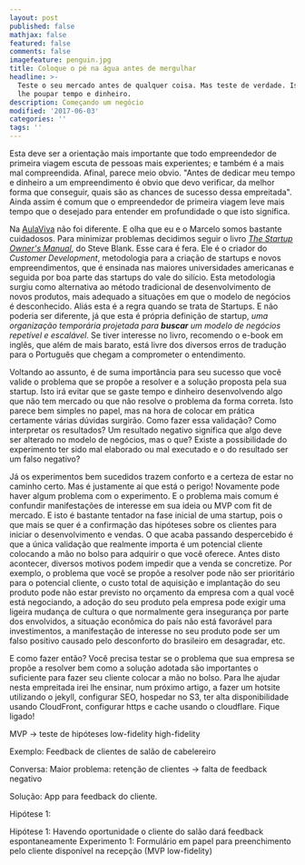 ```yaml
---
layout: post
published: false
mathjax: false
featured: false
comments: false
imagefeature: penguin.jpg
title: Coloque o pé na água antes de mergulhar
headline: >-
  Teste o seu mercado antes de qualquer coisa. Mas teste de verdade. Isto irá
  lhe poupar tempo e dinheiro. 
description: Começando um negócio
modified: '2017-06-03'
categories: ''
tags: ''
---
```

Esta deve ser a orientação mais importante que todo empreendedor de primeira viagem escuta de pessoas mais experientes; e também é a mais mal compreendida. Afinal, parece meio obvio. "Antes de dedicar meu tempo e dinheiro a um empreendimento é obvio que devo verificar, da melhor forma que conseguir, quais são as chances de sucesso dessa empreitada". Ainda assim é comum que o empreendedor de primeira viagem leve mais tempo que o desejado para entender em profundidade o que isto significa.

Na [AulaViva](https://aulvaviva.com.br) não foi diferente. E olha que eu e o Marcelo somos bastante cuidadosos. Para minimizar problemas decidimos seguir o livro [*The Startup Owner's Manual*](https://www.amazon.com/Startup-Owners-Manual-Step-Step-ebook/dp/B009UMTMKS/ref=tmm_kin_swatch_0?_encoding=UTF8&qid=1496616813&sr=8-1), do Steve Blank. Esse cara é fera. Ele é o criador do *Customer Development*, metodologia para a criação de startups e novos empreendimentos, que é ensinada nas maiores universidades americanas e seguida por boa parte das startups do vale do silício. Esta metodologia surgiu como alternativa ao método tradicional de desenvolvimento de novos produtos, mais adequado a situações em que o modelo de negócios é desconhecido. Aliás esta é a regra quando se trata de Startups. E não poderia ser diferente, já que esta é própria definição de startup, *uma organização temporária projetada para **buscar** um modelo de negócios repetível e escalável*. Se tiver interesse no livro, recomendo o e-book em inglês, que além de mais barato, está livre dos diversos erros de tradução para o Português que chegam a comprometer o entendimento.

Voltando ao assunto, é de suma importância para seu sucesso que você valide o problema que se propõe a resolver e a solução proposta pela sua startup. Isto irá evitar que se gaste tempo e dinheiro desenvolvendo algo que não tem mercado ou que não resolve o problema da forma correta. Isto parece bem simples no papel, mas na hora de colocar em prática certamente várias dúvidas surgirão. Como fazer essa validação? Como interpretar os resultados? Um resultado negativo significa que algo deve ser alterado no modelo de negócios, mas o que? Existe a possibilidade do experimento ter sido mal elaborado ou mal executado e o do resultado ser um falso negativo?

Já os experimentos bem sucedidos trazem conforto e a certeza de estar no caminho certo. Mas é justamente aí que está o perigo! Novamente pode haver algum problema com o experimento. E o problema mais comum é confundir manifestações de interesse em sua ideia ou MVP com fit de mercado. E isto é bastante tentador na fase inicial de uma startup, pois o que mais se quer é a confirmação das hipóteses sobre os clientes para iniciar o desenvolvimento e vendas. O que acaba passando despercebido é que a única validação que realmente importa é um potencial cliente colocando a mão no bolso para adquirir o que você oferece. Antes disto acontecer, diversos motivos podem impedir que a venda se concretize. Por exemplo, o problema que você se propõe a resolver pode não ser prioritário para o potencial cliente, o custo total de aquisição e implantação do seu produto pode não estar previsto no orçamento da empresa com a qual você está negociando, a adoção do seu produto pela empresa pode exigir uma ligeira mudança de cultura o que normalmente gera insegurança por parte dos envolvidos, a situação econômica do país não está favorável para investimentos, a manifestação de interesse no seu produto pode ser um falso positivo causado pelo desconforto do brasileiro em desagradar, etc.

E como fazer então? Você precisa testar se o problema que sua empresa se propõe a resolver bem como a solução adotada são importantes o suficiente para fazer seu cliente colocar a mão no bolso. Para lhe ajudar nesta empreitada irei lhe ensinar, num próximo artigo, a fazer um hotsite utilizando o jekyll, configurar SEO, hospedar no S3, ter alta disponibilidade usando CloudFront, configurar https e cache usando o cloudflare. Fique ligado!

MVP -> teste de hipóteses
low-fidelity
high-fidelity

Exemplo: Feedback de clientes de salão de cabelereiro

Conversa: Maior problema: retenção de clientes -> falta de feedback negativo

Solução: App para feedback do cliente.

Hipótese 1:

Hipótese 1: Havendo oportunidade o cliente do salão dará feedback espontaneamente
Experimento 1: Formulário em papel para preenchimento pelo cliente disponível na recepção (MVP low-fidelity)

